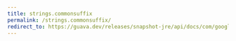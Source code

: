 ```yaml
---
title: strings.commonsuffix
permalink: /strings.commonsuffix/
redirect_to: https://guava.dev/releases/snapshot-jre/api/docs/com/google/common/base/Strings.html#commonSuffix-java.lang.CharSequence-java.lang.CharSequence-
---
```

